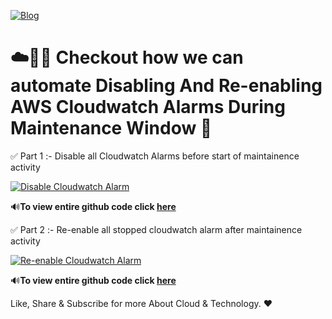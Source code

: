[![Blog](https://dheeraj3choudhary.com/_next/image?url=https%3A%2F%2Fcdn.hashnode.com%2Fres%2Fhashnode%2Fimage%2Fupload%2Fv1641114101108%2FY8_M64Umt.png%3Fw%3D1600%26h%3D840%26fit%3Dcrop%26crop%3Dentropy%26auto%3Dcompress%2Cformat%26format%3Dwebp&w=1920&q=75)](https://dheeraj3choudhary.com/automate-disabling-and-re-enabling-aws-cloudwatch-alarms-during-maintenance-window "Blog")

# ☁️🚀🎥 Checkout how we can automate Disabling And Re-enabling AWS Cloudwatch Alarms During Maintenance Window 🎥

✅ Part 1 :- Disable all Cloudwatch Alarms before start of maintainence activity

[![Disable Cloudwatch Alarm](https://i9.ytimg.com/vi/syXw5cPB3wI/mqdefault.jpg?v=61d5c00b&sqp=CICdmZoG&rs=AOn4CLBZDc-yGydLRD9L5iR2_z7zk46Vww)](https://www.youtube.com/watch?v=syXw5cPB3wI "Disable Cloudwatch Alarm")

🔊**To view entire github code click [here](https://github.com/dheeraj3choudhary/AWS_CloudwatchAlarm_Mainatainence/blob/main/Disable_All_Cloudwatch_Alarms.py)**

✅ Part 2 :- Re-enable all stopped cloudwatch alarm after maintainence activity

[![Re-enable Cloudwatch Alarm](https://i9.ytimg.com/vi/9ZJtbOCGcw0/mqdefault.jpg?v=61d5c2a6&sqp=CKiYmZoG&rs=AOn4CLCDobpSNhu0ZW3ACZ7CDmMI8Ygzow)](https://www.youtube.com/watch?v=9ZJtbOCGcw0 "Re-enable Cloudwatch Alarm")

🔊**To view entire github code click [here](https://github.com/dheeraj3choudhary/AWS_CloudwatchAlarm_Mainatainence/blob/main/Enable_Cloudwatch_Alarms.py)**

Like, Share & Subscribe for more About Cloud & Technology. ❤
